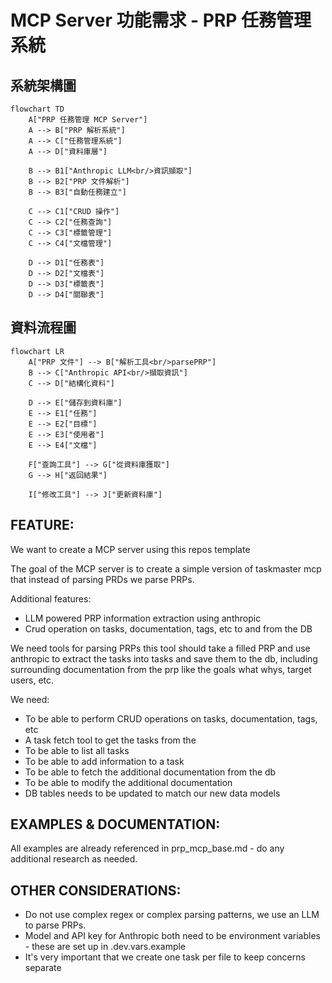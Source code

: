 # MCP Server 功能需求 - PRP 任務管理系統

## 系統架構圖

```mermaid
flowchart TD
    A["PRP 任務管理 MCP Server"]
    A --> B["PRP 解析系統"]
    A --> C["任務管理系統"]
    A --> D["資料庫層"]
    
    B --> B1["Anthropic LLM<br/>資訊擷取"]
    B --> B2["PRP 文件解析"]
    B --> B3["自動任務建立"]
    
    C --> C1["CRUD 操作"]
    C --> C2["任務查詢"]
    C --> C3["標籤管理"]
    C --> C4["文檔管理"]
    
    D --> D1["任務表"]
    D --> D2["文檔表"]
    D --> D3["標籤表"]
    D --> D4["關聯表"]
```

## 資料流程圖

```mermaid
flowchart LR
    A["PRP 文件"] --> B["解析工具<br/>parsePRP"]
    B --> C["Anthropic API<br/>擷取資訊"]
    C --> D["結構化資料"]
    
    D --> E["儲存到資料庫"]
    E --> E1["任務"]
    E --> E2["目標"]
    E --> E3["使用者"]
    E --> E4["文檔"]
    
    F["查詢工具"] --> G["從資料庫獲取"]
    G --> H["返回結果"]
    
    I["修改工具"] --> J["更新資料庫"]
```

## FEATURE:

We want to create a MCP server using this repos template

The goal of the MCP server is to create a simple version of taskmaster mcp that instead of parsing PRDs we parse PRPs.

Additional features:

- LLM powered PRP information extraction using anthropic
- Crud operation on tasks, documentation, tags, etc to and from the DB

We need tools for parsing PRPs this tool should take a filled PRP and use anthropic to extract the tasks into tasks and save them to the db, including surrounding documentation from the prp like the goals what whys, target users, etc.

We need:

- To be able to perform CRUD operations on tasks, documentation, tags, etc
- A task fetch tool to get the tasks from the
- To be able to list all tasks
- To be able to add information to a task
- To be able to fetch the additional documentation from the db
- To be able to modify the additional documentation
- DB tables needs to be updated to match our new data models

## EXAMPLES & DOCUMENTATION:

All examples are already referenced in prp_mcp_base.md - do any additional research as needed.

## OTHER CONSIDERATIONS:

- Do not use complex regex or complex parsing patterns, we use an LLM to parse PRPs.
- Model and API key for Anthropic both need to be environment variables - these are set up in .dev.vars.example
- It's very important that we create one task per file to keep concerns separate